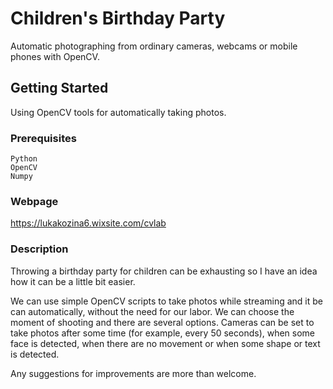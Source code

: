 # Children's Birthday Party
Automatic photographing from ordinary cameras, webcams or mobile phones with OpenCV.

## Getting Started

Using OpenCV tools for automatically taking photos. 

### Prerequisites


```
Python 
OpenCV
Numpy
```

### Webpage

https://lukakozina6.wixsite.com/cvlab

### Description

Throwing a birthday party for children can be exhausting so I have an idea how it can be a little bit easier.

We can use simple OpenCV scripts to take photos while streaming and it be can automatically, without the need for our labor. We can choose the moment of shooting and there are several options. Cameras can be set to take photos after some time (for example, every 50 seconds), when some face is detected, when there are no movement or when some shape or text is detected.
 
Any suggestions for improvements are more than welcome. 

